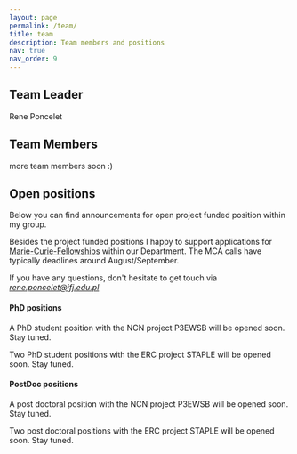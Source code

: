 ```yaml
---
layout: page
permalink: /team/
title: team
description: Team members and positions
nav: true
nav_order: 9
---
```


<h2> Team Leader </h2>

Rene Poncelet

<h2> Team Members </h2>

more team members soon :)

<h2> Open positions </h2>

Below you can find announcements for open project funded position within my group.

Besides the project funded positions I happy to support applications for <a href="https://marie-sklodowska-curie-actions.ec.europa.eu/actions/postdoctoral-fellowships">Marie-Curie-Fellowships</a> within our Department. The MCA calls have typically deadlines around August/September.

If you have any questions, don't hesitate to get touch via <i>rene.poncelet@ifj.edu.pl</i>

<h4>PhD positions </h4>

A PhD student position with the NCN project P3EWSB will be opened soon. Stay tuned.

Two PhD student positions with the ERC project STAPLE will be opened soon. Stay tuned.

<h4>PostDoc positions </h4>

A post doctoral position with the NCN project P3EWSB will be opened soon. Stay tuned.

Two post doctoral positions with the ERC project STAPLE will be opened soon. Stay tuned.
